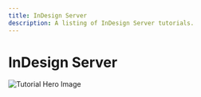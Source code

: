 ```yaml
---
title: InDesign Server
description: A listing of InDesign Server tutorials.
---
```


# InDesign Server

![Tutorial Hero Image](assets/hero_placeholder.png)